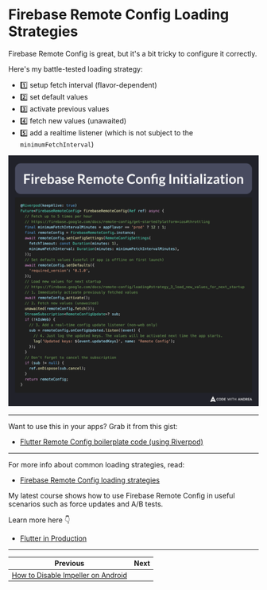# Firebase Remote Config Loading Strategies

Firebase Remote Config is great, but it's a bit tricky to configure it correctly.

Here's my battle-tested loading strategy:

- 1️⃣ setup fetch interval (flavor-dependent)
- 2️⃣ set default values
- 3️⃣ activate previous values
- 4️⃣ fetch new values (unawaited)
- 5️⃣ add a realtime listener (which is not subject to the `minimumFetchInterval`)

![](247.png)

<!--
@Riverpod(keepAlive: true)
Future<FirebaseRemoteConfig> firebaseRemoteConfig(Ref ref) async {
  final minimumFetchIntervalMinutes = appFlavor == 'prod' ? 12 : 1;
  final remoteConfig = FirebaseRemoteConfig.instance;
  await remoteConfig.setConfigSettings(RemoteConfigSettings(
    fetchTimeout: const Duration(minutes: 1),
    minimumFetchInterval: Duration(minutes: minimumFetchIntervalMinutes),
  ));
  await remoteConfig.setDefaults({
    'required_version': '0.1.0',
  });
  await remoteConfig.activate();
  unawaited(remoteConfig.fetch());
  StreamSubscription<RemoteConfigUpdate>? sub;
  if (!kIsWeb) {
    sub = remoteConfig.onConfigUpdated.listen((event) {
      log('Updated keys: ${event.updatedKeys}', name: 'Remote Config');
    });
  }
  if (sub != null) {
    ref.onDispose(sub.cancel);
  }
  return remoteConfig;
}
-->

---

Want to use this in your apps? Grab it from this gist:

- [Flutter Remote Config boilerplate code (using Riverpod)](https://gist.github.com/bizz84/5bdbc7685564e43c9cdfe5b658248f4b)

---

For more info about common loading strategies, read:

- [Firebase Remote Config loading strategies](https://firebase.google.com/docs/remote-config/loading)

My latest course shows how to use Firebase Remote Config in useful scenarios such as force updates and A/B tests.

Learn more here 👇

- [Flutter in Production](https://codewithandrea.com/courses/flutter-in-production/)

---

| Previous | Next |
| -------- | ---- |
| [How to Disable Impeller on Android](../0246-disable-impeller-android/index.md) | |

<!-- TWITTER|https://x.com/biz84/status/1917490060662038589 -->
<!-- LINKEDIN|https://www.linkedin.com/posts/andreabizzotto_firebase-remote-config-is-great-but-its-activity-7323257186095120385-ioPy -->
<!-- BLUESKY|https://bsky.app/profile/codewithandrea.com/post/3lnzdvjmiac23 -->
